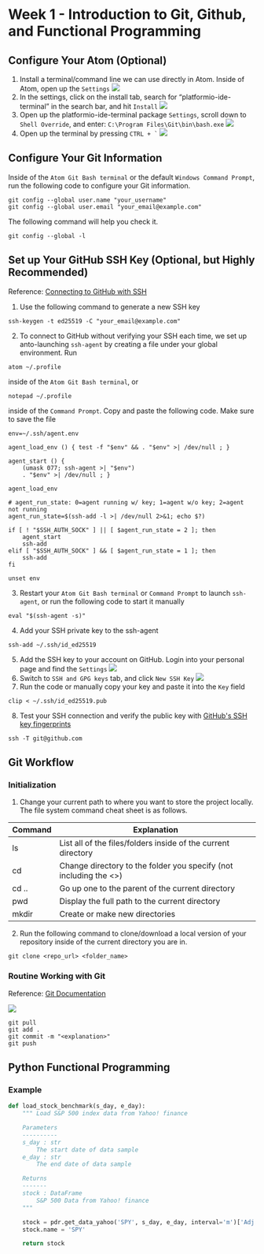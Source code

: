 # Week 1 - Introduction to Git, Github, and Functional Programming


## Configure Your Atom (Optional)

1. Install a terminal/command line we can use directly in Atom. Inside of Atom, open up the `Settings`
![](Atom_Configuration_1.png)
2. In the settings, click on the install tab, search for “platformio-ide-terminal” in the search bar, and hit `Install`
![](Atom_Configuration_2.png)
3. Open up the platformio-ide-terminal package `Settings`, scroll down to `Shell Override`, and enter: `C:\Program Files\Git\bin\bash.exe`
![](Atom_Configuration_3.png)
4. Open up the terminal by pressing `` CTRL + ` ``
![](Atom_Configuration_4.png)


## Configure Your Git Information

Inside of the `Atom Git Bash terminal` or the default `Windows Command Prompt`, run the following code to configure your Git information.
```Shell
git config --global user.name "your_username"
git config --global user.email "your_email@example.com"
```

The following command will help you check it.
```Shell
git config --global -l
```


## Set up Your GitHub SSH Key (Optional, but Highly Recommended)

Reference: [Connecting to GitHub with SSH](https://docs.github.com/en/authentication/connecting-to-github-with-ssh)

1. Use the following command to generate a new SSH key
```Shell
ssh-keygen -t ed25519 -C "your_email@example.com"
```
2. To connect to GitHub without verifying your SSH each time, we set up anto-launching `ssh-agent` by creating a file under your global environment. Run
```Shell
atom ~/.profile
```
inside of the `Atom Git Bash terminal`, or
```Shell
notepad ~/.profile
```
inside of the `Command Prompt`. Copy and paste the following code. Make sure to save the file
```Shell
env=~/.ssh/agent.env

agent_load_env () { test -f "$env" && . "$env" >| /dev/null ; }

agent_start () {
    (umask 077; ssh-agent >| "$env")
    . "$env" >| /dev/null ; }

agent_load_env

# agent_run_state: 0=agent running w/ key; 1=agent w/o key; 2=agent not running
agent_run_state=$(ssh-add -l >| /dev/null 2>&1; echo $?)

if [ ! "$SSH_AUTH_SOCK" ] || [ $agent_run_state = 2 ]; then
    agent_start
    ssh-add
elif [ "$SSH_AUTH_SOCK" ] && [ $agent_run_state = 1 ]; then
    ssh-add
fi

unset env
```
3. Restart your `Atom Git Bash terminal` or `Command Prompt` to launch `ssh-agent`, or run the following code to start it manually
```Shell
eval "$(ssh-agent -s)"
```
4. Add your SSH private key to the ssh-agent
```Shell
ssh-add ~/.ssh/id_ed25519
```
5. Add the SSH key to your account on GitHub. Login into your personal page and find the `Settings`
![](GitHub_SSH_1.png)
6. Switch to `SSH and GPG keys` tab, and click `New SSH Key`
![](GitHub_SSH_2.png)
7. Run the code or manually copy your key and paste it into the `Key` field
```Shell
clip < ~/.ssh/id_ed25519.pub
```
8. Test your SSH connection and verify the public key with [GitHub's SSH key fingerprints](https://docs.github.com/en/authentication/keeping-your-account-and-data-secure/githubs-ssh-key-fingerprints)
```Shell
ssh -T git@github.com
```


## Git Workflow

### Initialization

1. Change your current path to where you want to store the project locally. The file system command cheat sheet is as follows.

| Command | Explanation                                                       |
|---------|-------------------------------------------------------------------|
| ls      | List all of the files/folders inside of the current directory     |
| cd      | Change directory to the folder you specify (not including the <>) |
| cd ..   | Go up one to the parent of the current directory                  |
| pwd     | Display the full path to the current directory                    |
| mkdir   | Create or make new directories                                    |
2. Run the following command to clone/download a local version of your repository inside of the current directory you are in.
```Shell
git clone <repo_url> <folder_name>
```

### Routine Working with Git

Reference: [Git Documentation](https://git-scm.com/doc)

![](https://git-scm.com/book/en/v2/images/lifecycle.png)

```Shell
git pull
git add .
git commit -m "<explanation>"
git push
```


## Python Functional Programming

### Example

```Python
def load_stock_benchmark(s_day, e_day):
    """ Load S&P 500 index data from Yahoo! finance

    Parameters
    ----------
    s_day : str
        The start date of data sample
    e_day : str
        The end date of data sample

    Returns
    -------
    stock : DataFrame
        S&P 500 Data from Yahoo! finance
    """

    stock = pdr.get_data_yahoo('SPY', s_day, e_day, interval='m')['Adj Close']
    stock.name = 'SPY'

    return stock
```

